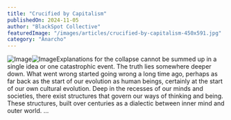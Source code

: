```yaml
---
title: "Crucified by Capitalism"
publishedOn: 2024-11-05
author: "BlackSpot Collective"
featuredImage: "/images/articles/crucified-by-capitalism-450x591.jpg"
category: "Anarcho"
---
```


![Image](/images/articles/crucified-by-capitalism-450x591.jpg)![Image](/images/articles/dec-18-330x150.gif)Explanations for the collapse cannot be summed up in a single idea or one catastrophic event. The truth lies somewhere deeper down. What went wrong started going wrong a long time ago, perhaps as far back as the start of our evolution as human beings, certainly at the start of our own cultural evolution. Deep in the recesses of our minds and societies, there exist structures that govern our ways of thinking and being. These structures, built over centuries as a dialectic between inner mind and outer world. ...

